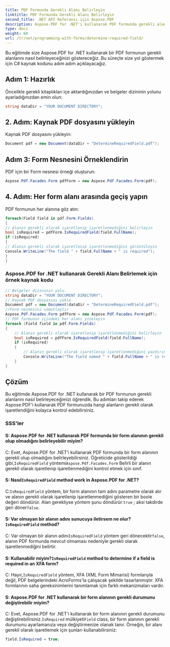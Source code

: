 ```yaml
---
title: PDF Formunda Gerekli Alanı Belirleyin
linktitle: PDF Formunda Gerekli Alanı Belirleyin
second_title: .NET API Referansı için Aspose.PDF
description: Aspose.PDF for .NET'i kullanarak PDF formunda gerekli alanları kolayca belirleyin.
type: docs
weight: 60
url: /tr/net/programming-with-forms/determine-required-field/
---
```

Bu eğitimde size Aspose.PDF for .NET kullanarak bir PDF formunun gerekli alanlarını nasıl belirleyeceğinizi göstereceğiz. Bu süreçte size yol göstermek için C# kaynak kodunu adım adım açıklayacağız.

## Adım 1: Hazırlık

Öncelikle gerekli kitaplıkları içe aktardığınızdan ve belgeler dizininin yolunu ayarladığınızdan emin olun:

```csharp
string dataDir = "YOUR DOCUMENT DIRECTORY";
```

## 2. Adım: Kaynak PDF dosyasını yükleyin

Kaynak PDF dosyasını yükleyin:

```csharp
Document pdf = new Document(dataDir + "DetermineRequiredField.pdf");
```

## Adım 3: Form Nesnesini Örneklendirin

PDF için bir Form nesnesi örneği oluşturun:

```csharp
Aspose.Pdf.Facades.Form pdfForm = new Aspose.Pdf.Facades.Form(pdf);
```

## 4. Adım: Her form alanı arasında geçiş yapın

PDF formunun her alanına göz atın:

```csharp
foreach(Field field in pdf.Form.Fields)
{
// Alanın gerekli olarak işaretlenip işaretlenmediğini belirleyin
bool isRequired = pdfForm.IsRequiredField(field.FullName);
if (isRequired)
{
// Alanın gerekli olarak işaretlenip işaretlenmediğini görüntüleyin
Console.WriteLine("The field " + field.FullName + " is required");
}
}
```

### Aspose.PDF for .NET kullanarak Gerekli Alanı Belirlemek için örnek kaynak kodu 
```csharp
// Belgeler dizininin yolu.
string dataDir = "YOUR DOCUMENT DIRECTORY";
// Kaynak PDF dosyasını yükle
Document pdf = new Document(dataDir + "DetermineRequiredField.pdf");
//Form nesnesini somutlaştır
Aspose.Pdf.Facades.Form pdfForm = new Aspose.Pdf.Facades.Form(pdf);
// PDF formunun içindeki her alanı yineleyin
foreach (Field field in pdf.Form.Fields)
{
	// Alanın gerekli olarak işaretlenip işaretlenmediğini belirleyin
	bool isRequired = pdfForm.IsRequiredField(field.FullName);
	if (isRequired)
	{
		// Alanın gerekli olarak işaretlenip işaretlenmediğini yazdırın
		Console.WriteLine("The field named " + field.FullName + " is required");
	}
}
```

## Çözüm

Bu eğitimde Aspose.PDF for .NET kullanarak bir PDF formunun gerekli alanlarını nasıl belirleyeceğimizi öğrendik. Bu adımları takip ederek Aspose.PDF'i kullanarak PDF formunuzda hangi alanların gerekli olarak işaretlendiğini kolayca kontrol edebilirsiniz.

### SSS'ler

#### S: Aspose.PDF for .NET kullanarak PDF formunda bir form alanının gerekli olup olmadığını belirleyebilir miyim?

 C: Evet, Aspose.PDF for .NET'i kullanarak PDF formunda bir form alanının gerekli olup olmadığını belirleyebilirsiniz. Öğreticide gösterildiği gibi,`IsRequiredField` yöntemi`Aspose.Pdf.Facades.Form` Belirli bir alanın gerekli olarak işaretlenip işaretlenmediğini kontrol etmek için sınıf.

####  S: Nasıl`IsRequiredField` method work in Aspose.PDF for .NET?

 C:`IsRequiredField` yöntem, bir form alanının tam adını parametre olarak alır ve alanın gerekli olarak işaretlenip işaretlenmediğini gösteren bir boole değeri döndürür. Alan gerekliyse yöntem şunu döndürür:`true` ; aksi takdirde geri döner`false`.

####  S: Var olmayan bir alanın adını sunucuya iletirsem ne olur?`IsRequiredField` method?

C: Var olmayan bir alanın adını`IsRequiredField` yöntem geri dönecektir`false`, alanın PDF formunda mevcut olmaması nedeniyle gerekli olarak işaretlenmediğini belirtir.

####  S: Kullanabilir miyim?`IsRequiredField` method to determine if a field is required in an XFA form?

 C: Hayır,`IsRequiredField` yöntem, XFA (XML Form Mimarisi) formlarıyla değil, PDF belgelerindeki AcroForms'la çalışacak şekilde tasarlanmıştır. XFA formlarının saha gereksinimlerini tanımlamak için farklı mekanizmaları vardır.

#### S: Aspose.PDF for .NET kullanarak bir form alanının gerekli durumunu değiştirebilir miyim?

 C: Evet, Aspose.PDF for .NET'i kullanarak bir form alanının gerekli durumunu değiştirebilirsiniz.`IsRequired` mülkiyeti`Field` class, bir form alanının gerekli durumunu ayarlamanıza veya değiştirmenize olanak tanır. Örneğin, bir alanı gerekli olarak işaretlemek için şunları kullanabilirsiniz:

```csharp
field.IsRequired = true;
```